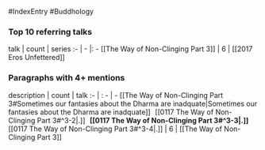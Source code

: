 #IndexEntry #Buddhology

### Top 10 referring talks
talk | count | series
:- | - |: -
[[The Way of Non-Clinging Part 3]] | 6 | [[2017 Eros Unfettered]]

### Paragraphs with 4+ mentions
description | count | talk
:- | : - | -
[[The Way of Non-Clinging Part 3#Sometimes our fantasies about the Dharma are inadquate\|Sometimes our fantasies about the Dharma are inadquate]] &nbsp;&nbsp;[[0117 The Way of Non-Clinging Part 3#^3-2\|.]] &nbsp; **[[0117 The Way of Non-Clinging Part 3#^3-3\|.]]** &nbsp; [[0117 The Way of Non-Clinging Part 3#^3-4\|.]] | 6 | [[The Way of Non-Clinging Part 3]]

